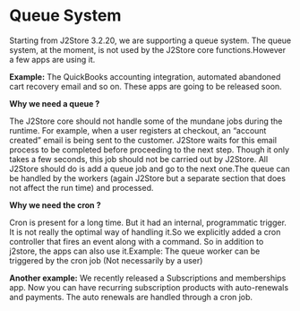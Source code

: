 # Queue System

Starting from J2Store 3.2.20, we are supporting a queue system. The queue system, at the moment, is not used by the J2Store core functions.However a few apps are using it.

**Example:** The QuickBooks accounting integration, automated abandoned cart recovery email and so on. These apps are going to be released soon.

**Why we need a queue ?**

The J2Store core should not handle some of the mundane jobs during the runtime. For example, when a user registers at checkout, an “account created” email is being sent to the customer. J2Store waits for this email process to be completed before proceeding to the next step. Though it only takes a few seconds, this job should not be carried out by J2Store. All J2Store should do is add a queue job and go to the next one.The queue can be handled by the workers \(again J2Store but a separate section that does not affect the run time\) and processed.

**Why we need the cron ?**

Cron is present for a long time. But it had an internal, programmatic trigger. It is not really the optimal way of handling it.So we explicitly added a cron controller that fires an event along with a command. So in addition to j2store, the apps can also use it.Example: The queue worker can be triggered by the cron job \(Not necessarily by a user\)

**Another example:** We recently released a Subscriptions and memberships app. Now you can have recurring subscription products with auto-renewals and payments. The auto renewals are handled through a cron job.

